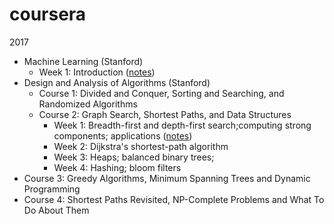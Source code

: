 # coursera
2017

- Machine Learning (Stanford)
  - Week 1: Introduction ([notes](https://github.com/jes2ica/coursera/blob/master/machine-learning/week1/notes.md))
- Design and Analysis of Algorithms (Stanford)
  - Course 1: Divided and Conquer, Sorting and Searching, and Randomized Algorithms
  - Course 2: Graph Search, Shortest Paths, and Data Structures
     - Week 1: Breadth-first and depth-first search;computing strong components; applications ([notes](https://github.com/jes2ica/coursera/blob/master/design-and-analysis-of-algorithms/week1/notes.md))
     - Week 2: Dijkstra's shortest-path algorithm
     - Week 3: Heaps; balanced binary trees;
     - Week 4: Hashing; bloom filters
 - Course 3: Greedy Algorithms, Minimum Spanning Trees and Dynamic Programming
 - Course 4: Shortest Paths Revisited, NP-Complete Problems and What To Do About Them
